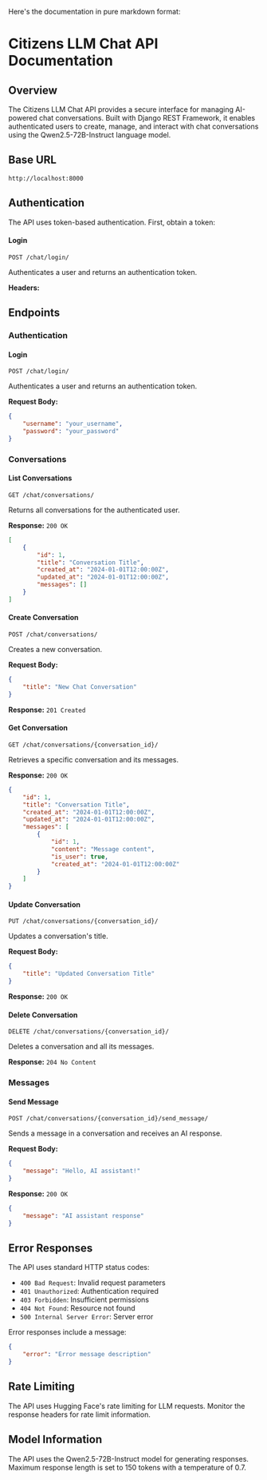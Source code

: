 Here's the documentation in pure markdown format:

# Citizens LLM Chat API Documentation

## Overview

The Citizens LLM Chat API provides a secure interface for managing AI-powered chat conversations. Built with Django REST Framework, it enables authenticated users to create, manage, and interact with chat conversations using the Qwen2.5-72B-Instruct language model.

## Base URL

`http://localhost:8000`

## Authentication

The API uses token-based authentication. First, obtain a token:

#### Login
`POST /chat/login/`

Authenticates a user and returns an authentication token.

**Headers:**

## Endpoints

### Authentication

#### Login
`POST /chat/login/`

Authenticates a user and returns an authentication token.

**Request Body:**
```json
{
    "username": "your_username",
    "password": "your_password"
}
```

### Conversations

#### List Conversations
`GET /chat/conversations/`

Returns all conversations for the authenticated user.

**Response:** `200 OK`
```json
[
    {
        "id": 1,
        "title": "Conversation Title",
        "created_at": "2024-01-01T12:00:00Z",
        "updated_at": "2024-01-01T12:00:00Z",
        "messages": []
    }
]
```

#### Create Conversation
`POST /chat/conversations/`

Creates a new conversation.

**Request Body:**
```json
{
    "title": "New Chat Conversation"
}
```

**Response:** `201 Created`

#### Get Conversation
`GET /chat/conversations/{conversation_id}/`

Retrieves a specific conversation and its messages.

**Response:** `200 OK`
```json
{
    "id": 1,
    "title": "Conversation Title",
    "created_at": "2024-01-01T12:00:00Z",
    "updated_at": "2024-01-01T12:00:00Z",
    "messages": [
        {
            "id": 1,
            "content": "Message content",
            "is_user": true,
            "created_at": "2024-01-01T12:00:00Z"
        }
    ]
}
```

#### Update Conversation
`PUT /chat/conversations/{conversation_id}/`

Updates a conversation's title.

**Request Body:**
```json
{
    "title": "Updated Conversation Title"
}
```

**Response:** `200 OK`

#### Delete Conversation
`DELETE /chat/conversations/{conversation_id}/`

Deletes a conversation and all its messages.

**Response:** `204 No Content`

### Messages

#### Send Message
`POST /chat/conversations/{conversation_id}/send_message/`

Sends a message in a conversation and receives an AI response.

**Request Body:**
```json
{
    "message": "Hello, AI assistant!"
}
```

**Response:** `200 OK`
```json
{
    "message": "AI assistant response"
}
```

## Error Responses

The API uses standard HTTP status codes:

- `400 Bad Request`: Invalid request parameters
- `401 Unauthorized`: Authentication required
- `403 Forbidden`: Insufficient permissions
- `404 Not Found`: Resource not found
- `500 Internal Server Error`: Server error

Error responses include a message:
```json
{
    "error": "Error message description"
}
```

## Rate Limiting

The API uses Hugging Face's rate limiting for LLM requests. Monitor the response headers for rate limit information.

## Model Information

The API uses the Qwen2.5-72B-Instruct model for generating responses. Maximum response length is set to 150 tokens with a temperature of 0.7.